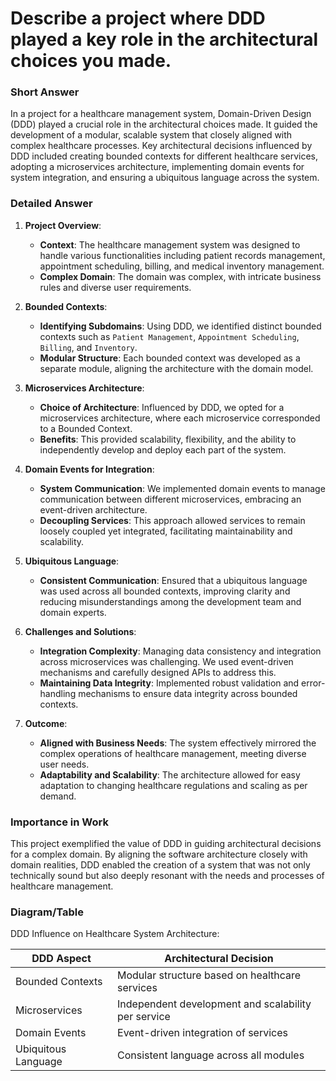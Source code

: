 # Describe a project where DDD played a key role in the architectural choices you made.

### Short Answer
In a project for a healthcare management system, Domain-Driven Design (DDD) played a crucial role in the architectural choices made. It guided the development of a modular, scalable system that closely aligned with complex healthcare processes. Key architectural decisions influenced by DDD included creating bounded contexts for different healthcare services, adopting a microservices architecture, implementing domain events for system integration, and ensuring a ubiquitous language across the system.

### Detailed Answer
1. **Project Overview**:
    - **Context**: The healthcare management system was designed to handle various functionalities including patient records management, appointment scheduling, billing, and medical inventory management.
    - **Complex Domain**: The domain was complex, with intricate business rules and diverse user requirements.

2. **Bounded Contexts**:
    - **Identifying Subdomains**: Using DDD, we identified distinct bounded contexts such as `Patient Management`, `Appointment Scheduling`, `Billing`, and `Inventory`.
    - **Modular Structure**: Each bounded context was developed as a separate module, aligning the architecture with the domain model.

3. **Microservices Architecture**:
    - **Choice of Architecture**: Influenced by DDD, we opted for a microservices architecture, where each microservice corresponded to a Bounded Context.
    - **Benefits**: This provided scalability, flexibility, and the ability to independently develop and deploy each part of the system.

4. **Domain Events for Integration**:
    - **System Communication**: We implemented domain events to manage communication between different microservices, embracing an event-driven architecture.
    - **Decoupling Services**: This approach allowed services to remain loosely coupled yet integrated, facilitating maintainability and scalability.

5. **Ubiquitous Language**:
    - **Consistent Communication**: Ensured that a ubiquitous language was used across all bounded contexts, improving clarity and reducing misunderstandings among the development team and domain experts.

6. **Challenges and Solutions**:
    - **Integration Complexity**: Managing data consistency and integration across microservices was challenging. We used event-driven mechanisms and carefully designed APIs to address this.
    - **Maintaining Data Integrity**: Implemented robust validation and error-handling mechanisms to ensure data integrity across bounded contexts.

7. **Outcome**:
    - **Aligned with Business Needs**: The system effectively mirrored the complex operations of healthcare management, meeting diverse user needs.
    - **Adaptability and Scalability**: The architecture allowed for easy adaptation to changing healthcare regulations and scaling as per demand.

### Importance in Work
This project exemplified the value of DDD in guiding architectural decisions for a complex domain. By aligning the software architecture closely with domain realities, DDD enabled the creation of a system that was not only technically sound but also deeply resonant with the needs and processes of healthcare management.

### Diagram/Table
DDD Influence on Healthcare System Architecture:

| DDD Aspect              | Architectural Decision                           |
|-------------------------|--------------------------------------------------|
| Bounded Contexts        | Modular structure based on healthcare services   |
| Microservices           | Independent development and scalability per service |
| Domain Events           | Event-driven integration of services             |
| Ubiquitous Language     | Consistent language across all modules           |